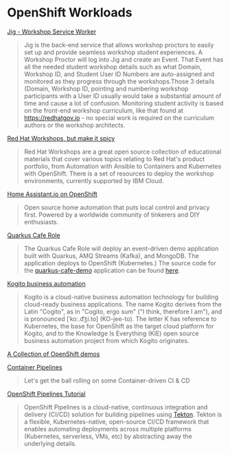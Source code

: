 # OpenShift Workloads
[Jig - Workshop Service Worker](jig.md)
> Jig is the back-end service that allows workshop proctors to easily set up and provide seamless workshop student experiences.  A Workshop Proctor will log into Jig and create an Event.  That Event has all the needed student workshop details such as what Domain, Workshop ID, and Student User ID Numbers are auto-assigned and monitored as they progress through the workshops.Those 3 details (Domain, Workshop ID, pointing and numbering workshop participants with a User ID usually would take a substantial amount of time and cause a lot of confusion.  Monitoring student activity is based on the front-end workshop curriculum, like that found at https://redhatgov.io - no special work is required on the curriculum authors or the workshop architects.

[Red Hat Workshops, but make it spicy](rh-workshops.md)
> Red Hat Workshops are a great open source collection of educational materials that cover various topics relating to Red Hat's product portfolio, from Automation with Ansible to Containers and Kubernetes with OpenShift. There is a set of resources to deploy the workshop environments, currently supported by IBM Cloud.

[Home Assistant.io on OpenShift](home-assistant.md)  
> Open source home automation that puts local control and privacy first. Powered by a worldwide community of tinkerers and DIY enthusiasts.

[Quarkus Cafe Role](https://github.com/tosin2013/quarkus-cafe-demo-role)  
> The Quarkus Cafe Role will deploy an event-driven demo application built with Quarkus, AMQ Streams (Kafka), and MongoDB. The application deploys to OpenShift (Kubernetes.)
The source code for the  [quarkus-cafe-demo](https://github.com/jeremyrdavis/quarkus-cafe-demo) application can be found  [here](https://github.com/jeremyrdavis/quarkus-cafe-demo).

[Kogito business automation](https://docs.jboss.org/kogito/release/latest/html_single/#chap-kogito-deploying-on-openshift)  
> Kogito is a cloud-native business automation technology for building cloud-ready business applications. The name Kogito derives from the Latin "Cogito", as in "Cogito, ergo sum" ("I think, therefore I am"), and is pronounced [ˈkoː.d͡ʒi.to] (KO-jee-to). The letter K has reference to Kubernetes, the base for OpenShift as the target cloud platform for Kogito, and to the Knowledge Is Everything (KIE) open source business automation project from which Kogito originates.

[A Collection of OpenShift demos](https://tosin2013.github.io/openshift-demos/)  

[Container Pipelines](https://github.com/redhat-cop/container-pipelines)  
> Let's get the ball rolling on some Container-driven CI & CD

[OpenShift Pipelines Tutorial](https://github.com/openshift/pipelines-tutorial)  
> OpenShift Pipelines is a cloud-native, continuous integration and delivery (CI/CD) solution for building pipelines using [Tekton](https://tekton.dev). Tekton is a flexible, Kubernetes-native, open-source CI/CD framework that enables automating deployments across multiple platforms (Kubernetes, serverless, VMs, etc) by abstracting away the underlying details.
